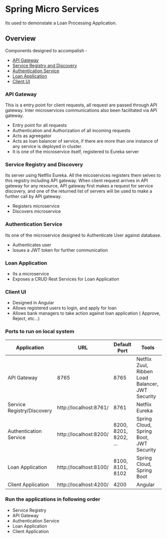 # Spring Micro Services
Its used to demonstate a Loan Processing Application.

## Overview
Components designed to accompalish -
* [API Gateway](#api-gateway)
* [Service Registry and Discovery](#service-registry-and-discovery)
* [Authentication Service](#authentication-service)
* [Loan Application](#loan-application)
* [Client UI](#client-ui)

### API Gateway
This is a entry point for client requests, all request are passed through API gateway. Inter microservices communications also been facilitated via API gateway.
* Entry point for all requests
* Authentication and Authorization of all incoming requests
* Acts as agreegator
* Acts as loan balancer of service, if there are more than one instance of any service is deployed in cluster.
* It is one of the microservice itself, registered to Eureka server

### Service Registry and Discovery
Its server using Netflix Eureka. All the micoservices registers them selves to this registry including API gateway.
When client request arrives in API gateway for any resource, API gateway first makes a request for service discovery, and one of the returned list of servers will be used to make a further call by API gateway.
* Registers microservice
* Discovers microservice

### Authentication Service
Its one of the microservice designed to Authenticate User against database.
* Authenticates user
* Issues a JWT token for further communication

### Loan Application
* Its a microservice
* Exposes a CRUD Rest Services for Loan Application

### Client UI
* Designed in Angular
* Allows registered users to login, and apply for loan
* Allows bank managers to take action against loan application ( Approve, Reject, etc...)

### Ports to run on local system
|     Application       |     URL          |    Default Port      | Tools      |
| ------------- | ------------- |--------------|--------------|
| API Gateway | 8765 |  8765     |Netflix Zuul, Ribben Load Balancer, JWT Security|
| Service Registry/Discovery | http://localhost:8761/ | 8761 |Netflix Eureka|
| Authentication Service |http://localhost:8200/  |8200, 8201, 8202, ...|Spring Cloud, Spring Boot, JWT Security|
| Loan Application | http://localhost:8100/  |8100, 8101, 8102|Spring Cloud, Spring Boot |
| Client Application | http://localhost:4200/ | 4200 | Angular |

### Run the applications in following order
* Service Registry
* API Gateway
* Authentication Service
* Loan Application
* Client Application

